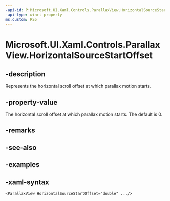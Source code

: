```yaml
---
-api-id: P:Microsoft.UI.Xaml.Controls.ParallaxView.HorizontalSourceStartOffset
-api-type: winrt property
ms.custom: RS5
---
```

<!-- Property syntax.
public double HorizontalSourceStartOffset { get;  set; }
-->

# Microsoft.UI.Xaml.Controls.ParallaxView.HorizontalSourceStartOffset


## -description

Represents the horizontal scroll offset at which parallax motion starts.


## -property-value

The horizontal scroll offset at which parallax motion starts. The default is 0.


## -remarks


## -see-also


## -examples


## -xaml-syntax

```xaml
<ParallaxView HorizontalSourceStartOffset="double" .../>
```


